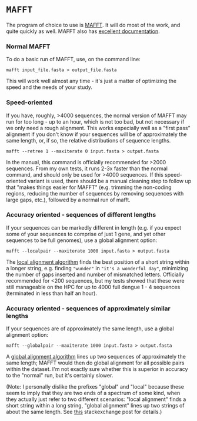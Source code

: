 # `MAFFT`
The program of choice to use is [MAFFT](http://mafft.cbrc.jp/alignment/software/). It will do most of the work, and quite quickly as well. MAFFT also has [excellent documentation](http://mafft.cbrc.jp/alignment/software/manual/manual.html). 

### Normal MAFFT
To do a basic run of MAFFT, use, on the command line:

```
mafft input_file.fasta > output_file.fasta
```

This will work well almost any time - it's just a matter of optimizing the speed and the needs of your study. 

### Speed-oriented
If you have, roughly, >4000 sequences, the normal version of MAFFT may run for too long - up to an hour, which is not too bad, but not necessary if we only need a rough alignment. This works especially well as a "first pass" alignment if you don't know if your sequences will be of approximately the same length, or, if so, the relative distributions of sequence lengths. 
```
mafft --retree 1 --maxiterate 0 input.fasta > output.fasta
```

In the manual, this command is officially recommended for >2000 sequences.  From my own tests, it runs 2-3x faster than the normal command, and should only be used for >4000 sequences. If this speed-oriented variant is used, there should be a manual cleaning step to follow up that "makes things easier for MAFFT" (e.g. trimming the non-coding regions, reducing the number of sequences by removing sequences with large gaps, etc.), followed by a normal run of mafft.

### Accuracy oriented - sequences of different lengths
If your sequences can be markedly different in length (e.g. if you expect some of your sequences to comprise of just 1 gene, and yet other sequences to be full genomes), use a global alignment option:

```
mafft --localpair --maxiterate 1000 input.fasta > output.fasta
```

The [local alignment algorithm](https://en.wikipedia.org/wiki/Needleman%E2%80%93Wunsch_algorithm) finds the best position of a short string within a longer string, e.g. finding `"wunder"` in `"it's a wonderful day"`, minimizing the number of gaps inserted and number of mismatched letters. Officially recommended for <200 sequences, but my tests showed that these were still manageable on the HPC for up to 4000 full dengue 1 - 4 sequences (terminated in less than half an hour).

### Accuracy oriented - sequences of approximately similar lengths
If your sequences are of approximately the same length, use a global alignment option:

```
mafft --globalpair --maxiterate 1000 input.fasta > output.fasta
```

A [global alignment algorithm](https://en.wikipedia.org/wiki/Smith%E2%80%93Waterman_algorithm) lines up two sequences of approximately the same length; MAFFT would then do global alignment for all possible pairs within the dataset. I'm not exactly sure whether this is superior in accuracy to the "normal" run, but it's certainly slower. 

(Note: I personally dislike the prefixes "global" and "local" because these seem to imply that they are two ends of a spectrum of some kind, when they actually just refer to two different scenarios: "local alignment" finds a short string within a long string, "global alignment" lines up two strings of about the same length. See [this](https://biology.stackexchange.com/questions/11263/what-is-the-difference-between-local-and-global-sequence-alignments) stackexchange post for details.)
